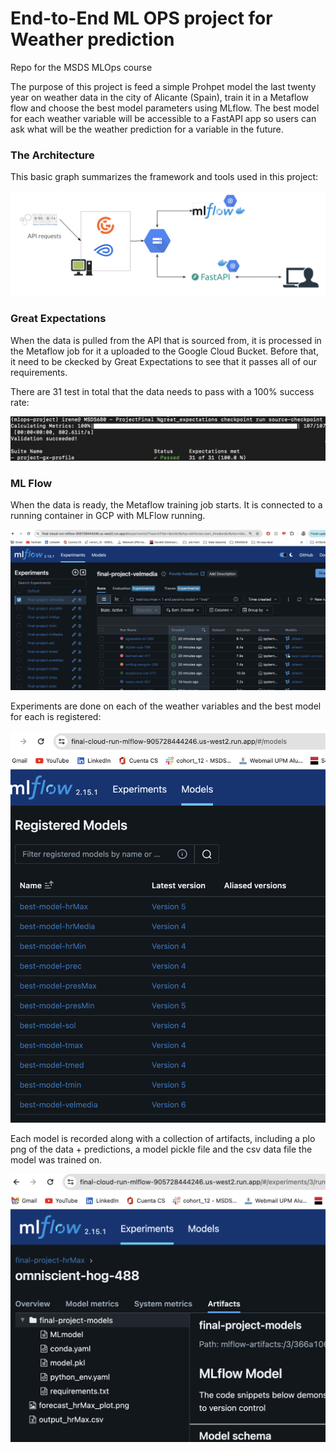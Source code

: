 # End-to-End ML OPS project for Weather prediction
Repo for the MSDS MLOps course

The purpose of this project is feed a simple Prohpet model the last twenty year on weather data in the city of Alicante (Spain), train it in a Metaflow flow and choose the best model parameters using MLflow. The best model for each weather variable will be accessible to a FastAPI app so users can ask what will be the weather prediction for a variable in the future.

### The Architecture 

This basic graph summarizes the framework and tools used in this project:

![My framework](./img/framework.png)

### Great Expectations

When the data is pulled from the API that is sourced from, it is processed in the Metaflow job for it a uploaded to the Google Cloud Bucket. Before that, it need to be ckecked by Great Expectations to see that it passes all of our requirements.

There are 31 test in total that the data needs to pass with a 100% success rate:

![My framework](./img/gx.png)

### ML Flow

When the data is ready, the Metaflow training job starts. It is connected to a running container in GCP with MLFlow running.

![My framework](./img/mlflow1.png)

Experiments are done on each of the weather variables and the best model for each is registered:

![My framework](./img/mlflow2.png)

Each model is recorded along with a collection of artifacts, including a plo png of the data + predictions, a model pickle file and the csv data file the model was trained on.

![My framework](./img/mlflow3.png)





